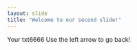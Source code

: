 ```yaml
---
layout: slide
title: "Welcome to our second slide!"
---
```

Your txt6666
Use the left arrow to go back!
